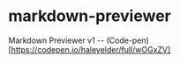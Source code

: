 # markdown-previewer

Markdown Previewer v1 -- (Code-pen)[https://codepen.io/haleyelder/full/wOGxZV]